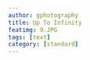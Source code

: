 ```yaml
---
author: gphotography
title: Up To Infinity
featimg: 9.JPG
tags: [text]
category: [standard]
---
```

